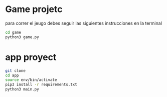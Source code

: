 # Game projetc

para correr el jeugo debes seguir las siguientes instrucciones en la terminal

```sh
cd game
python3 game.py
```

# app proyect 

```sh
git clone
cd app
source env/bin/activate
pip3 install -r requirements.txt
python3 main.py
```
